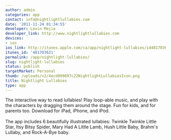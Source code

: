 ```yaml
---
author: admin
categories: app
contact: info@nightlightlullabies.com
date: '2011-11-24 01:34:55'
developer: Levin Mejia
developer_link: http://www.nightlightlullabies.com
devices: 
- ios
ios_link: http://itunes.apple.com/ca/app/nightlight-lullabies/id481703621?mt=8
itunes_id: '481703621'
permalink: /app/nightlight-lullabies/
slug: nightlight-lullabies
status: publish
targetMarket: Personal
thumb: /uploads/v2/4ecd099697c22NightlightLullabiesIcon.png
title: Nightlight Lullabies
type: app
---
```


The interactive way to read lullabies! Play loop-able music, and play with the characters by dragging them around the stage. Fun for kids, and for parents too. Download for iPad, iPhone, and iPod.<br />
<br />
The app includes 6 beautifully illustrated lullabies: Twinkle Twinkle Little Star, Itsy Bitsy Spider, Mary Had A Little Lamb, Hush Little Baby, Brahm's Lullaby, and Rock-A-Bye baby.
